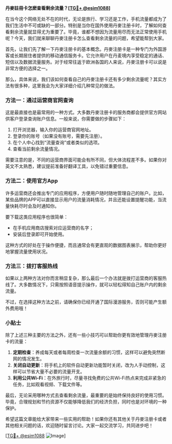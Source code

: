 **丹麥註冊卡怎麽查看剩余流量？[[TG💪+ @esim1088](https://t.me/s/esim1088)]**

在当今这个网络无处不在的时代，无论是旅行、学习还是工作，手机流量都成为了我们生活中不可或缺的一部分。特别是当你在国外使用丹麥注册卡时，了解如何查看剩余流量就显得尤为重要了。毕竟，谁都不想因为流量用尽而无法正常使用手机呢？今天，我们就来聊聊丹麥注册卡怎么查看剩余流量的问题，希望能帮到大家。

首先，让我们先了解一下丹麥注册卡的基本概念。丹麥注册卡是一种专门为外国游客或长期居住者提供的移动通信服务卡。它允许用户在丹麦境内享受稳定的通话、短信以及数据流量服务。对于经常往返于欧洲各国的人来说，丹麥注册卡可以说是非常方便的选择之一。

那么，具体来说，我们该如何查看自己的丹麥注册卡还有多少剩余流量呢？其实方法有很多种，这里我会为大家详细介绍几种常见的做法。

### 方法一：通过运营商官网查询

这是最直接也是最常用的一种方式。大多数丹麥注册卡的服务商都会提供官方网站供客户登录查询账户信息。一般来说，你需要做的步骤如下：

1. 打开浏览器，输入你的运营商官网地址。
2. 登录你的账号（如果没有账号，需要先注册）。
3. 在个人中心找到“流量查询”或者类似的选项。
4. 查看当前剩余流量情况。

需要注意的是，不同的运营商界面可能会有所不同，但大体流程差不多。如果你对英文不太熟悉，建议提前准备好翻译工具，以免错过重要信息。

### 方法二：使用官方App

许多运营商还会推出专门的应用程序，方便用户随时随地管理自己的账户。比如，某些品牌的APP可以直接显示用户的流量消耗情况，并且还能设置提醒功能，当流量快耗尽时会及时通知你。

要下载这类应用程序也很简单：
- 在手机应用商店搜索对应运营商的名字；
- 安装后登录即可开始使用。

这种方式的好处在于操作便捷，而且通常会有更直观的数据图表展示，帮助你更好地掌握流量使用状况。

### 方法三：拨打客服热线

如果以上两种方法对你而言稍显复杂，那么最后一个办法就是拨打运营商的客服热线了。大多数情况下，只需按照语音提示操作，就可以轻松得知自己账户内的剩余流量。

不过，在选择这种方法之前，请确保你已经开通了国际漫游服务，否则可能产生额外费用哦！

### 小贴士

除了上述三种主要的方法之外，还有一些小技巧可以帮助你更有效地管理丹麥注册卡的流量：

1. **定期检查**：养成每天或者每周检查一次流量余额的习惯，这样可以避免突然断网的情况发生。
2. **关闭自动更新**：将手机上的软件自动更新功能暂时关闭，改为人手动控制，这样可以节省大量不必要的流量开支。
3. **利用公共Wi-Fi**：在外旅行时，尽量寻找免费的公共Wi-Fi热点来完成非紧急的任务，比如观看视频、下载文件等。

最后，无论采用哪种方式去查看剩余流量，最重要的是始终保持良好的使用习惯。毕竟，合理规划和节约资源不仅能够降低我们的经济负担，同时也是对环境的一种保护。

希望这篇文章能给大家带来一些实用的帮助！如果你还有其他关于丹麥注册卡或者其他相关问题的话，欢迎随时留言讨论。大家一起交流学习，共同进步吧！

[[TG💪+ @esim1088](https://t.me/s/esim1088) ![Image](https://i.postimg.cc/4NQfJmqS/Snipaste-2025-05-13-00-14-12.png)]